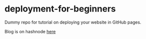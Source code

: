 # deployment-for-beginners

Dummy repo for tutorial on deploying your website in GitHub pages. 

Blog is on hashnode [here](https://cybergenie.hashnode.dev/deploying-your-website-using-github-pages)
